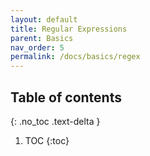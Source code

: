 ```yaml
---
layout: default
title: Regular Expressions
parent: Basics
nav_order: 5
permalink: /docs/basics/regex
---
```


## Table of contents
{: .no_toc .text-delta }

1. TOC
{:toc}



